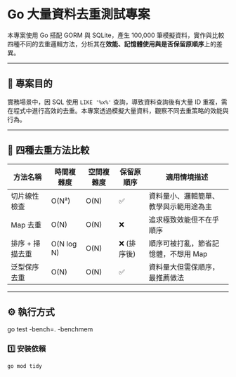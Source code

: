 # Go 大量資料去重測試專案

本專案使用 Go 搭配 GORM 與 SQLite，產生 100,000 筆模擬資料，實作與比較四種不同的去重邏輯方法，分析其在**效能、記憶體使用與是否保留原順序**上的差異。

---

## 📌 專案目的

實務場景中，因 SQL 使用 `LIKE '%x%'` 查詢，導致資料查詢後有大量 ID 重複，需在程式中進行高效的去重。本專案透過模擬大量資料，觀察不同去重策略的效能與行為。

---

## 🧪 四種去重方法比較

| 方法名稱         | 時間複雜度 | 空間複雜度 | 保留原順序 | 適用情境描述                                   |
|------------------|-------------|-------------|--------------|------------------------------------------------|
| 切片線性檢查      | O(N²)        | O(N)        | ✅           | 資料量小、邏輯簡單、教學與示範用途為主       |
| Map 去重         | O(N)         | O(N)        | ❌           | 追求極致效能但不在乎順序                     |
| 排序 + 掃描去重  | O(N log N)   | O(N)        | ❌ (排序後)  | 順序可被打亂，節省記憶體，不想用 Map         |
| 泛型保序去重     | O(N)         | O(N)        | ✅           | 資料量大但需保順序，最推薦做法                |

---

## ⚙️ 執行方式

go test -bench=. -benchmem

### 1️⃣ 安裝依賴

```bash
go mod tidy
